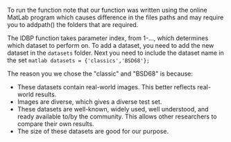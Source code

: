 To run the function note that our function was written using the online MatLab program which causes difference in the files paths and may require you to addpath() the folders that are required.

The IDBP function takes parameter index, from 1-..., which determines which dataset to perform on. 
To add a dataset, you need to add the new dataset in the ```datasets``` folder.
Next you need to include the dataset name in the set ```matlab datasets = {'classics','BSD68'};```

The reason you we chose the "classic" and "BSD68" is because:
- These datasets contain real-world images. This better reflects real-world results.
- Images are diverse, which gives a diverse test set.
- These datasets are well-known, widely used, well understood, and ready available to/by the community. This allows other researchers to compare their own results.
- The size of these datasets are good for our purpose.


  
